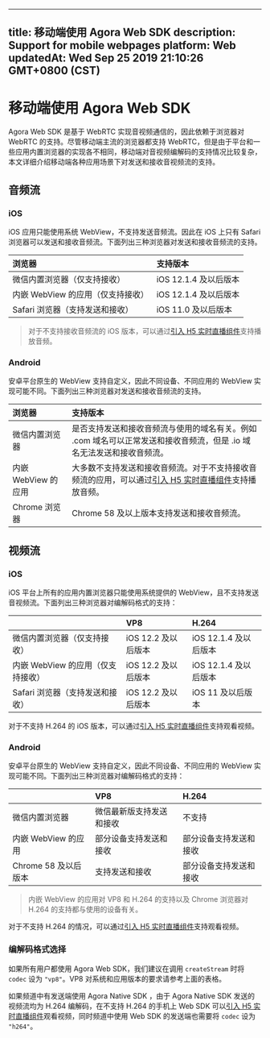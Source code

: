 
---
title: 移动端使用 Agora Web SDK 
description: Support for mobile webpages
platform: Web
updatedAt: Wed Sep 25 2019 21:10:26 GMT+0800 (CST)
---
# 移动端使用 Agora Web SDK 
Agora Web SDK 是基于 WebRTC 实现音视频通信的，因此依赖于浏览器对 WebRTC 的支持。尽管移动端主流的浏览器都支持 WebRTC，但是由于平台和一些应用内置浏览器的实现各不相同，移动端对音视频编解码的支持情况比较复杂，本文详细介绍移动端各种应用场景下对发送和接收音视频流的支持。

## 音频流

### iOS

iOS 应用只能使用系统 WebView，不支持发送音频流。因此在 iOS 上只有 Safari 浏览器可以发送和接收音频流。下面列出三种浏览器对发送和接收音频流的支持。

| 浏览器                       | 支持版本              |
| :-------------------------------- | :-------------------- |
| 微信内置浏览器（仅支持接收）      | iOS 12.1.4 及以后版本 |
| 内嵌 WebView 的应用（仅支持接收） | iOS 12.1.4 及以后版本 |
| Safari 浏览器（支持发送和接收）   | iOS 11.0 及以后版本   |

> 对于不支持接收音频流的 iOS 版本，可以通过[引入 H5 实时直播组件](../../cn/Interactive%20Broadcast/web_in_app.md)支持播放音频。


### Android

安卓平台原生的 WebView 支持自定义，因此不同设备、不同应用的 WebView 实现可能不同。下面列出三种浏览器对发送和接收音频流的支持。

| 浏览器      | 支持版本                                            |
| :------------------ | :----------------------------------------------------------- |
| 微信内置浏览器      | 是否支持发送和接收音频流与使用的域名有关。例如 .com 域名可以正常发送和接收音频流，但是 .io 域名无法发送和接收音频流。 |
| 内嵌 WebView 的应用 | 大多数不支持发送和接收音频流。对于不支持接收音频流的应用，可以通过[引入 H5 实时直播组件](../../cn/Interactive%20Broadcast/web_in_app.md)支持播放音频。 |
| Chrome 浏览器       | Chrome 58 及以上版本支持发送和接收音频流。                   |

## 视频流

### iOS

iOS 平台上所有的应用内置浏览器只能使用系统提供的 WebView，且不支持发送音视频流。下面列出三种浏览器对编解码格式的支持：

|                                   | VP8                 | H.264                 |
| :-------------------------------- | :------------------ | :-------------------- |
| 微信内置浏览器（仅支持接收）      | iOS 12.2 及以后版本 | iOS 12.1.4 及以后版本 |
| 内嵌 WebView 的应用（仅支持接收） | iOS 12.2 及以后版本 | iOS 12.1.4 及以后版本 |
| Safari 浏览器（支持发送和接收）   | iOS 12.2 及以后版本 | iOS 11 及以后版本     |

对于不支持 H.264 的 iOS 版本，可以通过[引入 H5 实时直播组件](../../cn/Interactive%20Broadcast/web_in_app.md)支持观看视频。

### Android

安卓平台原生的 WebView 支持自定义，因此不同设备、不同应用的 WebView 实现可能不同。下面列出三种浏览器对编解码格式的支持：

|                      | VP8                      | H.264                  |
| :------------------- | :----------------------- | :--------------------- |
| 微信内置浏览器       | 微信最新版支持发送和接收 | 不支持                 |
| 内嵌 WebView 的应用  | 部分设备支持发送和接收   | 部分设备支持发送和接收 |
| Chrome 58 及以后版本 | 支持发送和接收           | 部分设备支持发送和接收 |

> 内嵌 WebView 的应用对 VP8 和 H.264 的支持以及 Chrome 浏览器对 H.264 的支持都与使用的设备有关。

对于不支持 H.264 的情况，可以通过[引入 H5 实时直播组件](../../cn/Interactive%20Broadcast/web_in_app.md)支持观看视频。

### 编解码格式选择

如果所有用户都使用 Agora Web SDK，我们建议在调用 `createStream` 时将 `codec` 设为 `"vp8"`。VP8 对系统和应用版本的要求请参考上面的表格。

如果频道中有发送端使用 Agora Native SDK ，由于 Agora Native SDK 发送的视频流均为 H.264 编解码，在不支持 H.264 的手机上 Web SDK 可以[引入 H5 实时直播组件](../../cn/Interactive%20Broadcast/web_in_app.md)观看视频，同时频道中使用 Web SDK 的发送端也需要将 `codec` 设为 `"h264"`。
